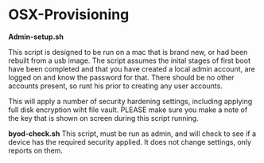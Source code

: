 # OSX-Provisioning

**Admin-setup.sh**

This script is designed to be run on a mac that is brand new, or had been rebuilt from a usb image. The script assumes the inital stages of first boot have been completed and that you have created a local admin account, are logged on and know the password for that. There should be no other accounts present, so runt his prior to creating any user accounts.

This will apply a number of security hardening settings, including applying full disk encryption wiht file vault. PLEASE make sure you make a note of the key that is shown on screen during this script running.

**byod-check.sh**
This script, must be run as admin, and will check to see if a device has the required security applied. It does not change settings, only reports on them.

